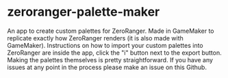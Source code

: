 # zeroranger-palette-maker
An app to create custom palettes for ZeroRanger. Made in GameMaker to replicate exactly how ZeroRanger renders (it is also made with GameMaker).
Instructions on how to import your custom palettes into ZeroRanger are inside the app, click the "i" button next to the export button. 
Making the palettes themselves is pretty straightforward.
If you have any issues at any point in the process please make an issue on this Github.
